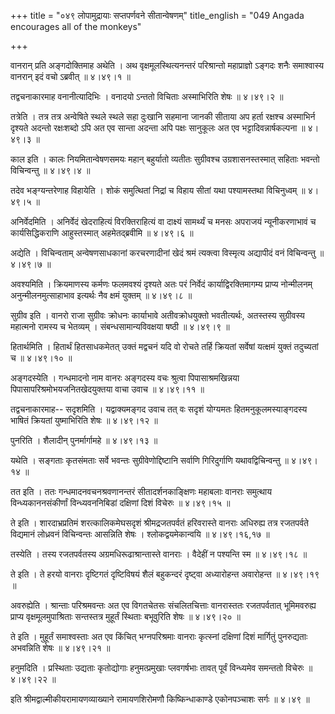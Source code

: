 +++
title = "०४९ लोपामुद्रायाः सप्तपर्णवने सीतान्वेषणम्"
title_english = "049 Angada encourages all of the monkeys"

+++


वानरान् प्रति अङ्गदोक्तिमाह अथेति । अथ वृक्षमूलस्थित्यनन्तरं परिश्रान्तो
महाप्राज्ञो ऽङ्गदः शनैः समाश्वास्य वानरान् इदं वचो ऽब्रवीत्  ॥  ४।४९।१
 ॥   

  

तद्वचनाकारमाह वनानीत्यादिभिः । वनादयो ऽन्ततो विचिताः अस्माभिरिति शेषः  ॥ 
४।४९।२  ॥   

  

तत्रेति । तत्र तत्र अन्वेषिते स्थले स्थले सहा दुःखानि सहमाना जानकी
सीताया अप हर्ता रक्षश्च अस्माभिर्न दृश्यते अदन्तो रक्षःशब्दो ऽपि अत एव
सान्ता अदन्ता अपि पक्षः सानुकूलः अत एव भट्टादिवन्नार्षकल्पना  ॥  ४।४९।३
 ॥   

  

काल इति । कालः नियमितान्वेषणसमयः महान् बहुर्यातो व्यतीतः सुग्रीवश्च
उग्रशासनस्तस्मात् सहिताः भवन्तो विचिन्वन्तु  ॥  ४।४९।४  ॥   

  

तदेव भङ्ग्यन्तरेणाह विहायेति । शोकं समुत्थितां निद्रां च विहाय सीतां यथा
पश्यामस्तथा विचिनुध्वम्  ॥  ४।४९।५  ॥   

  

अनिर्वेदमिति । अनिर्वेदं खेदराहित्यं विरक्तिराहित्यं वा दाक्ष्यं
सामर्थ्यं च मनसः अपराजयं न्यूनीकरणाभावं च कार्यसिद्धिकराणि आहुस्तस्मात्
अहमेतद्ब्रवीमि  ॥  ४।४९।६  ॥   

  

अद्येति । विचिन्वताम् अन्वेषणसाधकानां करचरणादीनां खेदं श्रमं त्यक्त्वा
विस्मृत्य अद्यापीदं वनं विचिन्वन्तु  ॥  ४।४९।७  ॥   

  

अवश्यमिति । क्रियमाणस्य कर्मणः फलमवश्यं दृश्यते अतः परं निर्वेदं
कार्याद्विरक्तिमागम्य प्राप्य नोन्मीलनम् अनुन्मीलनमुत्साहाभाव इत्यर्थः
नैव क्षमं युक्तम्  ॥  ४।४९।८  ॥   

  

सुग्रीव इति । वानरो राजा सुग्रीवः क्रोधनः कार्याभावे अतीवक्रोधयुक्तो
भवतीत्यर्थः, अतस्तस्य सुग्रीवस्य महात्मनो रामस्य च भेतव्यम् ।
संबन्धसामान्यविवक्षया षष्ठी  ॥  ४।४९।९  ॥   

  

हितार्थमिति । हितार्थं हितसाधकमेतत् उक्तं मद्वचनं यदि वो रोचते तर्हि
क्रियतां सर्वेषां यत्क्षमं युक्तं तदुच्यतां च  ॥  ४।४९।१०  ॥   

  

अङ्गदस्येति । गन्धमादनो नाम वानरः अङ्गदस्य वचः श्रुत्वा
पिपासाश्रमखिन्नया पिपासापरिश्रमोभयजनितखेदयुक्तया वाचा उवाच  ॥  ४।४९।११
 ॥   

  

तद्वचनाकारमाह-- सदृशमिति । यद्वाक्यमङ्गद उवाच तत् वः सदृशं योग्यमतः
हितमनुकूलमस्याङ्गदस्य भाषितं क्रियतां युष्माभिरिति शेषः  ॥  ४।४९।१२  ॥   

  

पुनरिति । शैलादीन् पुनर्मार्गामहे  ॥  ४।४९।१३  ॥   

  

यथेति । सङ्गताः कृतसंमताः सर्वे भवन्तः सुग्रीवेणोद्दिष्टानि सर्वाणि
गिरिदुर्गाणि यथावद्विचिन्वन्तु  ॥  ४।४९।१४  ॥   

  

तत इति । ततः गन्धमादनवचनश्रवणानन्तरं सीतादर्शनकाङ्क्षिणः महाबलाः वानराः
समुत्थाय विन्ध्यकाननसंकीर्णां विन्ध्यवननिबिडां दक्षिणां दिशं विचेरुः  ॥ 
४।४९।१५  ॥   

  

ते इति । शारदाभ्रप्रतिमं शरत्कालिकमेघसदृशं श्रीमद्रजतपर्वतं हरिवरास्ते
वानराः अधिरुह्य तत्र रजतपर्वते विद्यमानं लोध्रवनं विचिन्वन्तः आसन्निति
शेषः । श्लोकद्वयमेकान्वयि  ॥  ४।४९।१६,१७  ॥   

  

तस्येति । तस्य रजतपर्वतस्य अग्रमधिरूढाश्रान्तास्ते वानराः । वैदेहीं न
पश्यन्ति स्म  ॥  ४।४९।१८  ॥   

  

ते इति । ते हरयो वानराः दृष्टिगतं दृष्टिविषयं शैलं बहुकन्दरं दृष्ट्वा
अध्यारोहन्त अवारोहन्त  ॥  ४।४९।१९  ॥   

  

अवरुह्येति । श्रान्ताः परिश्रमवन्तः अत एव विगतचेतसः संचलितचित्ताः
वानरास्ततः रजतपर्वतात् भूमिमवरुह्य प्राप्य वृक्षमूलमुपाश्रिताः
सन्तस्तत्र मुहूर्तं स्थिताः बभूवुरिति शेषः  ॥  ४।४९।२०  ॥   

  

ते इति । मुहूर्तं समाश्वस्ताः अत एव किंचित् भग्नपरिश्रमाः वानराः
कृत्स्नां दक्षिणां दिशं मार्गितुं पुनरुद्यताः अभवन्निति शेषः  ॥  ४।४९।२१
 ॥   

  

हनुमदिति । प्रस्थिताः उद्यताः कृतोद्योगाः हनुमत्प्रमुखाः प्लवगर्षभाः
तावत् पूर्वं विन्ध्यमेव समन्ततो विचेरुः  ॥  ४।४९।२२  ॥   

  

इति श्रीमद्वाल्मीकीयरामायणव्याख्याने रामायणशिरोमणौ किष्किन्धाकाण्डे
एकोनपञ्चाशः सर्गः  ॥  ४।४९  ॥   

  


